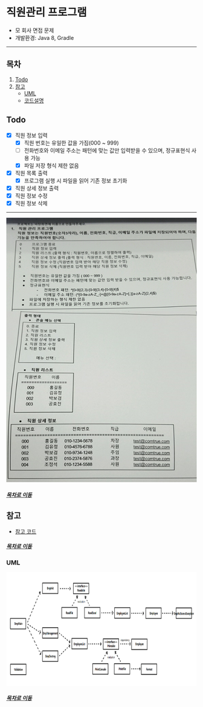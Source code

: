 직원관리 프로그램
=====
* 모 회사 면접 문제
* 개발환경: Java 8, Gradle
- - -
## 목차
1. [Todo](#Todo)
2. [참고](#참고)
	* [UML](#UML)
	* [코드설명](docs/review_v1.md)

## Todo

- [x] 직원 정보 입력
	- [x] 직원 번호는 유일한 값을 가짐(000 ~ 999)
	- [ ] 전화번호와 이메일 주소는 패턴에 맞는 값만 입력받을 수 있으며, 정규표현식 사용 가능
	- [x] 파일 저장 형식 제한 없음
- [x] 직원 목록 출력
	- [x] 프로그램 실행 시 파일을 읽어 기존 정보 초기화
- [x] 직원 상세 정보 출력
- [x] 직원 정보 수정
- [x] 직원 정보 삭제

- - -
<img src="./img/comtrue.png" width="600" height="700"></br>

##### [목차로 이동](#목차)

## 참고
* [참고 코드](https://github.com/jeon7/employee_management)

##### [목차로 이동](#목차)

### UML
<img src="img/class_diagram.png" width="850" height="300"></br>

##### [목차로 이동](#목차)